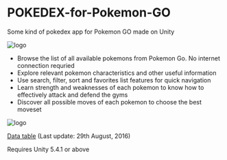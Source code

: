 # POKEDEX-for-Pokemon-GO
Some kind of pokedex app for Pokemon GO made on Unity

![logo](http://i.imgur.com/cMFzkaE.png)

+ Browse the list of all available pokemons from Pokemon Go. No internet connection requried
+ Explore relevant pokemon characteristics and other useful information
+ Use search, filter, sort and favorites list features for quick navigation
+ Learn strength and weaknesses of each pokemon to know how to effectively attack and defend the gyms
+ Discover all possible moves of each pokemon to choose the best moveset

![logo](http://i.imgur.com/JJrfR8w.png)

[Data table](https://docs.google.com/spreadsheets/d/1ON4l9CgnQ_1L-8Z-SfTMi3N_9kn-bGvFZDBIp0rcvs0/edit?usp=sharing) (Last update: 29th August, 2016)

Requires Unity 5.4.1 or above

